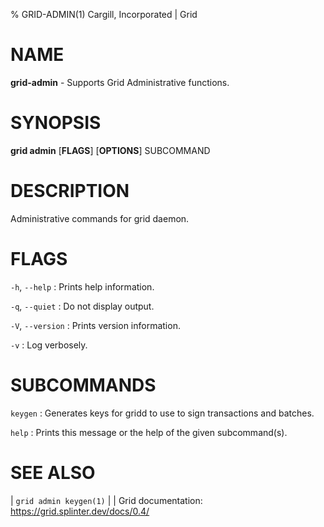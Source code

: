 % GRID-ADMIN(1) Cargill, Incorporated | Grid
<!--
  Copyright 2022 Cargill Incorporated
  Licensed under Creative Commons Attribution 4.0 International License
  https://creativecommons.org/licenses/by/4.0/
-->

NAME
====

**grid-admin** - Supports Grid Administrative functions.

SYNOPSIS
========

**grid admin** \[**FLAGS**\] \[**OPTIONS**\] SUBCOMMAND

DESCRIPTION
===========

Administrative commands for grid daemon.

FLAGS
=====

`-h`, `--help`
: Prints help information.

`-q`, `--quiet`
: Do not display output.

`-V`, `--version`
: Prints version information.

`-v`
: Log verbosely.

SUBCOMMANDS
===========

`keygen`
: Generates keys for gridd to use to sign transactions and batches.

`help`
: Prints this message or the help of the given subcommand(s).


SEE ALSO
========
| `grid admin keygen(1)`
|
| Grid documentation: https://grid.splinter.dev/docs/0.4/
